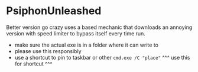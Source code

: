 # PsiphonUnleashed
Better version go crazy
uses a based mechanic that downloads an annoying version with speed limiter to bypass itself every time run.
- make sure the actual exe is in a folder where it can write to
- please use this responsibly
- use a shortcut to pin to taskbar or other
`cmd.exe /C "place"`
^^^ use this for shortcut ^^^
